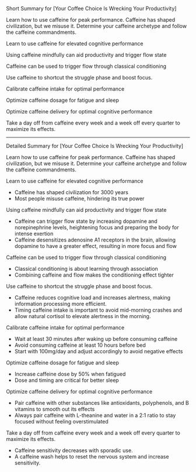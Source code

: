 Short Summary for [Your Coffee Choice Is Wrecking Your Productivity]

Learn how to use caffeine for peak performance. Caffeine has shaped civilization, but we misuse it. Determine your caffeine archetype and follow the caffeine commandments.

Learn to use caffeine for elevated cognitive performance

Using caffeine mindfully can aid productivity and trigger flow state

Caffeine can be used to trigger flow through classical conditioning

Use caffeine to shortcut the struggle phase and boost focus.

Calibrate caffeine intake for optimal performance

Optimize caffeine dosage for fatigue and sleep

Optimize caffeine delivery for optimal cognitive performance

Take a day off from caffeine every week and a week off every quarter to maximize its effects.

---------------------------------

Detailed Summary for [Your Coffee Choice Is Wrecking Your Productivity]

Learn how to use caffeine for peak performance. Caffeine has shaped civilization, but we misuse it. Determine your caffeine archetype and follow the caffeine commandments.

Learn to use caffeine for elevated cognitive performance
- Caffeine has shaped civilization for 3000 years
- Most people misuse caffeine, hindering its true power

Using caffeine mindfully can aid productivity and trigger flow state
- Caffeine can trigger flow state by increasing dopamine and norepinephrine levels, heightening focus and preparing the body for intense exertion
- Caffeine desensitizes adenosine A1 receptors in the brain, allowing dopamine to have a greater effect, resulting in more focus and flow

Caffeine can be used to trigger flow through classical conditioning
- Classical conditioning is about learning through association
- Combining caffeine and flow makes the conditioning effect tighter

Use caffeine to shortcut the struggle phase and boost focus.
- Caffeine reduces cognitive load and increases alertness, making information processing more efficient.
- Timing caffeine intake is important to avoid mid-morning crashes and allow natural cortisol to elevate alertness in the morning.

Calibrate caffeine intake for optimal performance
- Wait at least 30 minutes after waking up before consuming caffeine
- Avoid consuming caffeine at least 10 hours before bed
- Start with 100mg/day and adjust accordingly to avoid negative effects

Optimize caffeine dosage for fatigue and sleep
- Increase caffeine dose by 50% when fatigued
- Dose and timing are critical for better sleep

Optimize caffeine delivery for optimal cognitive performance
- Pair caffeine with other substances like antioxidants, polyphenols, and B vitamins to smooth out its effects
- Always pair caffeine with L-theanine and water in a 2:1 ratio to stay focused without feeling overstimulated

Take a day off from caffeine every week and a week off every quarter to maximize its effects.
- Caffeine sensitivity decreases with sporadic use.
- A caffeine wash helps to reset the nervous system and increase sensitivity.

